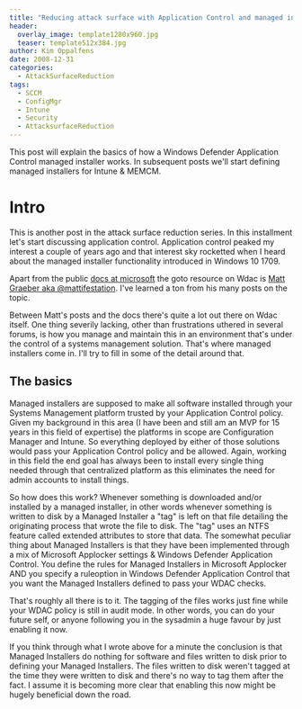 ```yaml
---
title: "Reducing attack surface with Application Control and managed installer(s)"
header:
  overlay_image: template1280x960.jpg
  teaser: template512x384.jpg
author: Kim Oppalfens
date: 2008-12-31
categories:
  - AttackSurfaceReduction
tags:
  - SCCM
  - ConfigMgr
  - Intune
  - Security
  - AttacksurfaceReduction
---
```


This post will explain the basics of how a Windows Defender Application Control managed installer works. In subsequent posts we'll start defining managed installers for Intune & MEMCM.

# Intro #

This is another post in the attack surface reduction series. In this installment let's start discussing application control. Application control peaked my interest a couple of years ago and that interest sky rocketted when I heard about the managed installer functionality introduced in Windows 10 1709.

Apart from the public [docs at microsoft](https://docs.microsoft.com/en-us/windows/security/threat-protection/windows-defender-application-control/windows-defender-application-control) the goto resource on Wdac is [Matt Graeber aka @mattifestation](https://twitter.com/mattifestation?ref_src=twsrc%5Egoogle%7Ctwcamp%5Eserp%7Ctwgr%5Eauthor). I've learned a ton from his many posts on the topic.

Between Matt's posts and the docs there's quite a lot out there on Wdac itself. One thing severily lacking, other than frustrations uthered in several forums, is how you manage and maintain this in an environment that's under the control of a systems management solution. That's where managed installers come in.  I'll try to fill in some of the detail around that.

## The basics ##
Managed installers are supposed to make all software installed through your Systems Management platform trusted by your Application Control policy. Given my background in this area (I have been and still am an MVP for 15 years in this field of expertise) the platforms in scope are Configuration Manager and Intune. So everything deployed by either of those solutions would pass your Application Control policy and be allowed.
Again, working in this field the end goal has always been to install every single thing needed through that centralized platform as this eliminates the need for admin accounts to install things.

So how does this work? Whenever something is downloaded and/or installed by a managed installer, in other words whenever something is written to disk by a Managed Installer a "tag" is left on that file detailing the originating process that wrote the file to disk. The "tag" uses an NTFS feature called extended attributes to store that data. The somewhat peculiar thing about Managed Installers is that they have been implemented through a mix of Microsoft Applocker settings & Windows Defender Application Control. You define the rules for Managed Installers in Microsoft Applocker AND you specify a ruleoption in Windows Defender Application Control that you want the Managed Installers defined to pass your WDAC checks.

That's roughly all there is to it. The tagging of the files works just fine while your WDAC policy is still in audit mode. In other words, you can do your future self, or anyone following you in the sysadmin a huge favour by just enabling it now.

If you think through what I wrote above for a minute the conclusion is that Managed Installers do nothing for software and files written to disk prior to defining your Managed Installers. The files written to disk weren't tagged at the time they were written to disk and there's no way to tag them after the fact. I assume it is becoming more clear that enabling this now might be hugely beneficial down the road.





